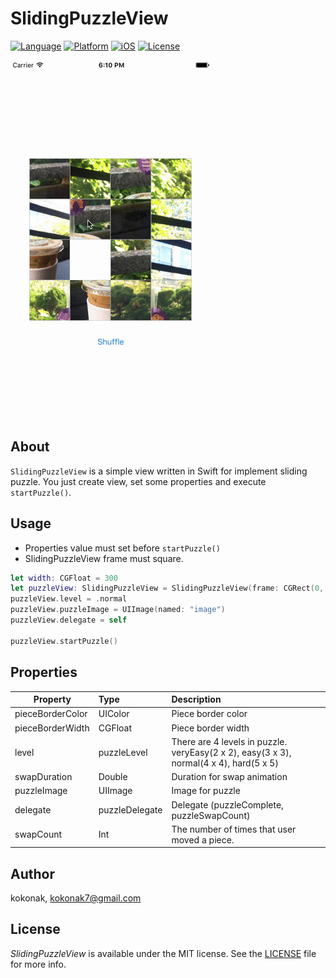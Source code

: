 # **SlidingPuzzleView**
[![Language](https://img.shields.io/badge/language-Swift%203.1-orange.svg?style=flat)](https://swift.org)
[![Platform](https://img.shields.io/badge/platform-iOS-blue.svg?style=flat)]()
[![iOS](https://img.shields.io/badge/iOS-8.0%2B-brightgreen.svg?style=flat)]()
[![License](https://img.shields.io/badge/license-MIT-blue.svg?style=flat)](https://github.com/kokonak/SlidingPuzzleView/blob/master/LICENSE)

![](puzzle.gif)

## About

`SlidingPuzzleView` is a simple view written in Swift for implement sliding puzzle. You just create view, set some properties and execute `startPuzzle()`.

## Usage

- Properties value must set before `startPuzzle()`
- SlidingPuzzleView frame must square.

```swift
let width: CGFloat = 300
let puzzleView: SlidingPuzzleView = SlidingPuzzleView(frame: CGRect(0, 0, width, width))
puzzleView.level = .normal
puzzleView.puzzleImage = UIImage(named: "image")
puzzleView.delegate = self

puzzleView.startPuzzle()
```

## Properties

| Property | Type | Description |
|---------|:------|:------------|
|pieceBorderColor|UIColor| Piece border color|
|pieceBorderWidth|CGFloat| Piece border width|
|level|puzzleLevel|There are 4 levels in puzzle. veryEasy(2 x 2), easy(3 x 3), normal(4 x 4), hard(5 x 5)|
|swapDuration|Double|Duration for swap animation|
|puzzleImage|UIImage|Image for puzzle|
|delegate|puzzleDelegate|Delegate (puzzleComplete, puzzleSwapCount)|
|swapCount|Int|The number of times that user moved a piece.|

## Author

kokonak, <a src="mailto:kokonak7@gmail.com">kokonak7@gmail.com</a>

## License

_SlidingPuzzleView_ is available under the MIT license. See the [LICENSE](https://github.com/kokonak/SlidingPuzzleView/blob/master/LICENSE) file for more info.
